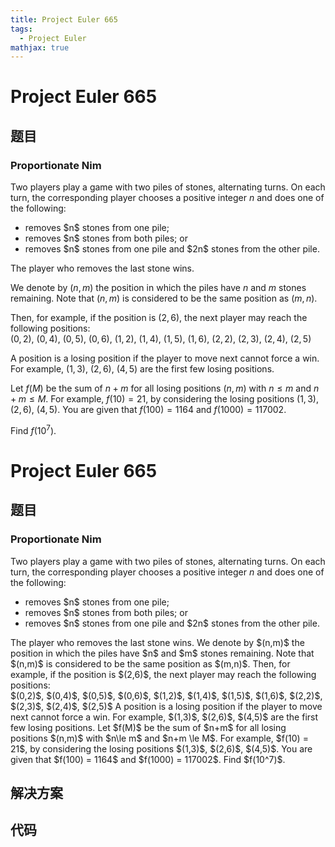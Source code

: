 ```yaml
---
title: Project Euler 665
tags:
  - Project Euler
mathjax: true
---
```

<escape><!-- more --></escape>
    
# Project Euler 665
## 题目
### Proportionate Nim

Two players play a game with two piles of stones, alternating turns.
On each turn, the corresponding player chooses a positive integer $n$ and does one of the following:
<ul><li>removes $n$ stones from one pile;</li>
<li>removes $n$ stones from both piles; or</li>
<li>removes $n$ stones from one pile and $2n$ stones from the other pile.</li>
</ul>The player who removes the last stone wins.

We denote by $(n,m)$ the position in which the piles have $n$ and $m$ stones remaining. Note that $(n,m)$ is considered to be the same position as $(m,n)$.

Then, for example, if the position is $(2,6)$, the next player may reach the following positions:<br />
$(0,2)$, $(0,4)$, $(0,5)$, $(0,6)$, $(1,2)$, $(1,4)$, $(1,5)$, $(1,6)$, $(2,2)$, $(2,3)$, $(2,4)$, $(2,5)$

A position is a losing position if the player to move next cannot force a win. For example, $(1,3)$, $(2,6)$, $(4,5)$ are the first few losing positions.

Let $f(M)$ be the sum of $n+m$ for all losing positions $(n,m)$ with $n\le m$ and $n+m \le M$. For example, $f(10) = 21$, by considering the losing positions $(1,3)$, $(2,6)$, $(4,5)$.
You are given that $f(100) = 1164$ and $f(1000) = 117002$.

Find $f(10^7)$.


# Project Euler 665
## 题目
### Proportionate Nim

Two players play a game with two piles of stones, alternating turns.
On each turn, the corresponding player chooses a positive integer $n$ and does one of the following:
<ul>
<li>removes $n$ stones from one pile;</li>
<li>removes $n$ stones from both piles; or</li>
<li>removes $n$ stones from one pile and $2n$ stones from the other pile.</li>
</ul>
The player who removes the last stone wins.
We denote by $(n,m)$ the position in which the piles have $n$ and $m$ stones remaining. Note that $(n,m)$ is considered to be the same position as $(m,n)$.
Then, for example, if the position is $(2,6)$, the next player may reach the following positions:<br>$(0,2)$, $(0,4)$, $(0,5)$, $(0,6)$, $(1,2)$, $(1,4)$, $(1,5)$, $(1,6)$, $(2,2)$, $(2,3)$, $(2,4)$, $(2,5)$
A position is a losing position if the player to move next cannot force a win. For example, $(1,3)$, $(2,6)$, $(4,5)$ are the first few losing positions.
Let $f(M)$ be the sum of $n+m$ for all losing positions $(n,m)$ with $n\le m$ and $n+m \le M$. For example, $f(10) = 21$, by considering the losing positions $(1,3)$, $(2,6)$, $(4,5)$.
You are given that $f(100) = 1164$ and $f(1000) = 117002$.
Find $f(10^7)$.


## 解决方案


## 代码


